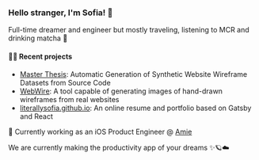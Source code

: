 ### Hello stranger, I'm Sofia! 👋

Full-time dreamer and engineer but mostly traveling, listening to MCR and drinking matcha 🍵

#### 👩‍💻 Recent projects

- [Master Thesis](https://hdl.handle.net/10216/128542): Automatic Generation of Synthetic Website Wireframe Datasets from Source Code
- [WebWire](https://github.com/literallysofia/webwire): A tool capable of generating images of hand-drawn wireframes from real websites
- [literallysofia.github.io](https://literallysofia.github.io): An online resume and portfolio based on Gatsby and React

📍 Currently working as an iOS Product Engineer @ [Amie](https://www.amie.so)

We are currently making the productivity app of your dreams ✨🪐☁️

<!--
**literallysofia/literallysofia** is a ✨ _special_ ✨ repository because its `README.md` (this file) appears on your GitHub profile.

Here are some ideas to get you started:

- 🔭 I’m currently working on ...
- 🌱 I’m currently learning ...
- 👯 I’m looking to collaborate on ...
- 🤔 I’m looking for help with ...
- 💬 Ask me about ...
- 📫 How to reach me: ...
- 😄 Pronouns: ...
- ⚡ Fun fact: ...
-->
